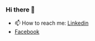 ### Hi there 👋

- 📫 How to reach me: <a href="http://linkedin.com/in/radoslaw-loth/">Linkedin</a>
-  <a href="https://www.facebook.com/radolot/">Facebook</a>

<!--  <a href="http://loth.cba.pl/">about me</a> -->



<!--
**Fariusz/Fariusz** is a ✨ _special_ ✨ repository because its `README.md` (this file) appears on your GitHub profile.

Here are some ideas to get you started:

- 🔭 I’m currently working on ...
- 🌱 I’m currently learning ...
- 👯 I’m looking to collaborate on ...
- 🤔 I’m looking for help with ...
- 💬 Ask me about ...
- 📫 How to reach me: ...
- 😄 Pronouns: ...
- ⚡ Fun fact: ...
-->
